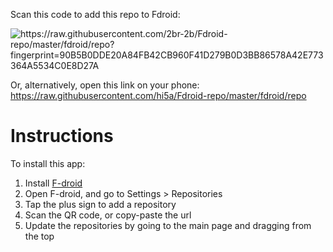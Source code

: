 Scan this code to add this repo to Fdroid:

<img title="QR Code" src="QR code.svg" alt="https://raw.githubusercontent.com/2br-2b/Fdroid-repo/master/fdroid/repo?fingerprint=90B5B0DDE20A84FB42CB960F41D279B0D3BB86578A42E773364A5534C0E8D27A">

Or, alternatively, open this link on your phone: 
https://raw.githubusercontent.com/hi5a/Fdroid-repo/master/fdroid/repo
# Instructions

To install this app:
1. Install [F-droid](https://f-droid.org/)
2. Open F-droid, and go to Settings > Repositories
3. Tap the plus sign to add a repository
4. Scan the QR code, or copy-paste the url
5. Update the repositories by going to the main page and dragging from the top
